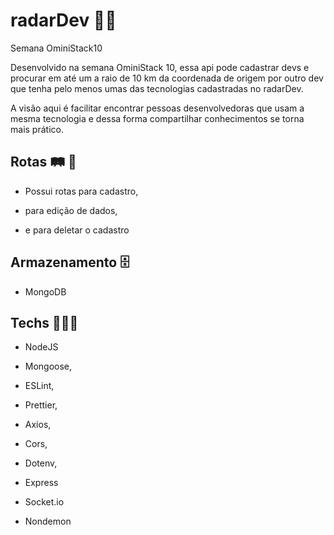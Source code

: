 # radarDev 🎩🚀

Semana OminiStack10

Desenvolvido na semana OminiStack 10, essa api pode cadastrar devs e procurar em até um a raio de 10 km
da coordenada de origem por outro dev que tenha pelo menos umas das tecnologias cadastradas no radarDev.

A visão aqui é facilitar encontrar pessoas desenvolvedoras que usam a mesma tecnologia e dessa forma compartilhar 
conhecimentos se torna mais prático.

## Rotas 🛤️ 🚉

* Possui rotas para cadastro,

* para edição de dados,

* e para deletar o cadastro


## Armazenamento 🗄️

* MongoDB


## Techs 🚙🔌🤝

* NodeJS

* Mongoose,

* ESLint,

* Prettier,

* Axios,

* Cors,

* Dotenv,

* Express

* Socket.io

* Nondemon

